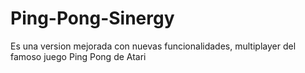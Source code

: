 # Ping-Pong-Sinergy
Es una version mejorada con nuevas funcionalidades, multiplayer del famoso juego Ping Pong de Atari

